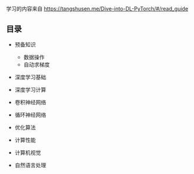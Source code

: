 学习的内容来自 https://tangshusen.me/Dive-into-DL-PyTorch/#/read_guide

## 目录
+ 预备知识
    + 数据操作
    + 自动求梯度
+ 深度学习基础

+ 深度学习计算

+ 卷积神经网络

+ 循环神经网络

+ 优化算法
+ 计算性能
+ 计算机视觉
+ 自然语言处理